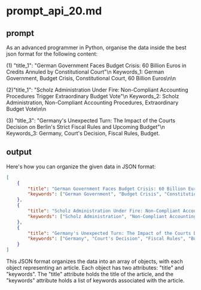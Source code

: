# prompt_api_20.md

## prompt
As an advanced programmer in Python, organise the data inside the best json format for the following content: 

(1) "title_1": "German Government Faces Budget Crisis: 60 Billion Euros in Credits Annuled by Constitutional Court"\n
Keywords_1: German Government, Budget Crisis, Constitutional Court, 60 Billion Euros\n\n


(2)"title_1": "Scholz Administration Under Fire: Non-Compliant Accounting Procedures Trigger Extraordinary Budget Vote"\n
Keywords_2: Scholz Administration, Non-Compliant Accounting Procedures, Extraordinary Budget Vote\n\n

(3) "title_3": "Germany\'s Unexpected Turn: The Impact of the Courts Decision on Berlin\'s Strict Fiscal Rules and Upcoming Budget"\n
Keywords_3: Germany, Court\'s Decision, Fiscal Rules, Budget. 



## output

Here's how you can organize the given data in JSON format:

```json
[
    {
        "title": "German Government Faces Budget Crisis: 60 Billion Euros in Credits Annulled by Constitutional Court",
        "keywords": ["German Government", "Budget Crisis", "Constitutional Court", "60 Billion Euros"]
    },
    {
        "title": "Scholz Administration Under Fire: Non-Compliant Accounting Procedures Trigger Extraordinary Budget Vote",
        "keywords": ["Scholz Administration", "Non-Compliant Accounting Procedures", "Extraordinary Budget Vote"]
    },
    {
        "title": "Germany's Unexpected Turn: The Impact of the Courts Decision on Berlin's Strict Fiscal Rules and Upcoming Budget",
        "keywords": ["Germany", "Court's Decision", "Fiscal Rules", "Budget"]
    }
]
```

This JSON format organizes the data into an array of objects, with each object representing an article. Each object has two attributes: "title" and "keywords". The "title" attribute holds the title of the article, and the "keywords" attribute holds a list of keywords associated with the article.

